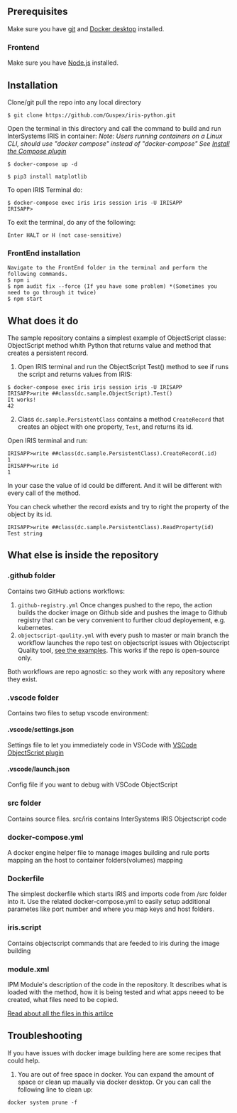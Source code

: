 ## Prerequisites 
Make sure you have [git](https://git-scm.com/book/en/v2/Getting-Started-Installing-Git) and [Docker desktop](https://www.docker.com/products/docker-desktop) installed. 
### Frontend 
 
Make sure you have [Node.js](https://nodejs.org/pt-br/blog/release/v14.18.0) installed. 
## Installation 
 
Clone/git pull the repo into any local directory 
 
``` 
$ git clone https://github.com/Guspex/iris-python.git 
``` 
 
Open the terminal in this directory and call the command to build and run InterSystems IRIS in container: 
*Note: Users running containers on a Linux CLI, should use "docker compose" instead of "docker-compose"* 
*See [Install the Compose plugin](https://docs.docker.com/compose/install/linux/)* 
 
``` 
$ docker-compose up -d 
``` 

``` 
$ pip3 install matplotlib 
``` 
 
To open IRIS Terminal do: 
 
``` 
$ docker-compose exec iris iris session iris -U IRISAPP 
IRISAPP> 
``` 
 
To exit the terminal, do any of the following: 
 
``` 
Enter HALT or H (not case-sensitive) 
``` 
### FrontEnd installation
``` 
Navigate to the FrontEnd folder in the terminal and perform the following commands.
$ npm i
$ npm audit fix --force (If you have some problem) *(Sometimes you need to go through it twice)
$ npm start
```
 
## What does it do 
The sample repository contains a simplest example of ObjectScript classe: ObjectScript method whith Python that returns value and method that creates a persistent record.
 
1. Open IRIS terminal and run the ObjectScript Test() method to see if runs the script and returns values from IRIS: 
 
``` 
$ docker-compose exec iris iris session iris -U IRISAPP
IRISAPP>write ##class(dc.sample.ObjectScript).Test()
It works!
42
``` 
 
2. Class `dc.sample.PersistentClass` contains a method `CreateRecord` that creates an object with one property, `Test`, and returns its id. 
 
Open IRIS terminal and run: 
 
``` 
IRISAPP>write ##class(dc.sample.PersistentClass).CreateRecord(.id) 
1 
IRISAPP>write id 
1 
``` 

In your case the value of id could be different. And it will be different with every call of the method. 
 
You can check whether the record exists and try to right the property of the object by its id. 
 
``` 
IRISAPP>write ##class(dc.sample.PersistentClass).ReadProperty(id) 
Test string 
``` 
 
## What else is inside the repository 
 
### .github folder 
 
Contains two GitHub actions workflows: 
1. `github-registry.yml` 
    Once changes pushed to the repo, the action builds the docker image on Github side and pushes the image to Github registry that can be very convenient to further cloud deployement, e.g. kubernetes. 
2. `objectscript-qaulity.yml` 
    with every push to master or main branch the workflow launches the repo test on objectscript issues with Objectscript Quality tool, [see the examples](https://community.objectscriptquality.com/projects?sort=-analysis_date). This works if the repo is open-source only. 
 
Both workflows are repo agnostic: so they work with any repository where they exist. 
 
### .vscode folder 
Contains two files to setup vscode environment: 
 
#### .vscode/settings.json 
 
Settings file to let you immediately code in VSCode with [VSCode ObjectScript plugin](https://marketplace.visualstudio.com/items?itemName=daimor.vscode-objectscript)
 
#### .vscode/launch.json 
 
Config file if you want to debug with VSCode ObjectScript 
 
### src folder 
 
Contains source files. 
src/iris contains InterSystems IRIS Objectscript code 
 
### docker-compose.yml 
 
A docker engine helper file to manage images building and rule ports mapping an the host to container folders(volumes) mapping 
 
### Dockerfile 
 
The simplest dockerfile which starts IRIS and imports code from /src folder into it. 
Use the related docker-compose.yml to easily setup additional parametes like port number and where you map keys and host folders. 
 
### iris.script 
 
Contains objectscript commands that are feeded to iris during the image building 
 
### module.xml 
 
IPM Module's description of the code in the repository. 
It describes what is loaded with the method, how it is being tested and what apps neeed to be created, what files need to be copied. 
 
[Read about all the files in this artilce](https://community.intersystems.com/post/dockerfile-and-friends-or-how-run-and-collaborate-objectscript-projects-intersystems-iris) 
 
## Troubleshooting 
 
If you have issues with docker image building here are some recipes that could help. 
 
1. You are out of free space in docker. You can expand the amount of space or clean up maually via docker desktop. Or you can call the following line to clean up: 
``` 
docker system prune -f 
``` 
